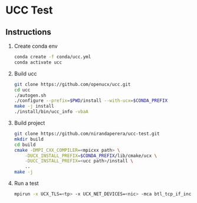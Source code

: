 # UCC Test 

## Instructions 

1. Create conda env 
    ```bash
    conda create -f conda/ucc.yml
    conda activate ucc
    ````
2. Build ucc 
    ```bash
    git clone https://github.com/openucx/ucc.git
    cd ucc
    ./autogen.sh
    ./configure --prefix=$PWD/install --with-ucx=$CONDA_PREFIX
    make -j install 
    ./install/bin/ucc_info -vbaA
    ```
3. Build project 
   ```bash
   git clone https://github.com/nirandaperera/ucc-test.git
   mkdir build 
   cd build
   cmake -DMPI_CXX_COMPILER=<mpicxx path> \
       -DUCX_INSTALL_PREFIX=$CONDA_PREFIX/lib/cmake/ucx \
       -DUCC_INSTALL_PREFIX=<ucc path>/install \
       ..
   make -j
   ```
4. Run a test 
   ```bash
   mpirun -x UCX_TLS=<tp> -x UCX_NET_DEVICES=<nic> -mca btl_tcp_if_include <nic> -mca btl tcp,self -n 8 ucc_test <args ...>
   ```